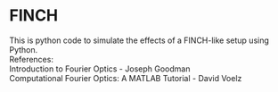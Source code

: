# FINCH
This is python code to simulate the effects of a FINCH-like setup using Python.\
References:\
Introduction to Fourier Optics - Joseph Goodman\
Computational Fourier Optics: A MATLAB Tutorial - David Voelz
